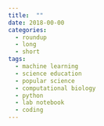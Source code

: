 ```yaml
---
title:  ""
date: 2018-00-00
categories: 
  - roundup
  - long
  - short
tags:
  - machine learning
  - science education
  - popular science
  - computational biology
  - python
  - lab notebook
  - coding
---
```


